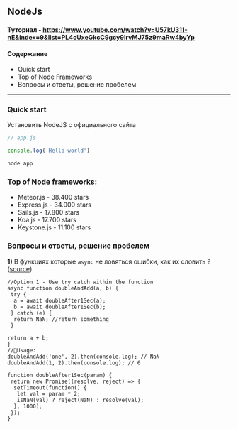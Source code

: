 ## NodeJs
#### Туториал - https://www.youtube.com/watch?v=U57kU311-nE&index=9&list=PL4cUxeGkcC9gcy9lrvMJ75z9maRw4byYp
#### Содержание 

* Quick start
* Top of Node Frameworks 
* Вопросы и ответы, решение пробелем

---

### Quick start
Установить NodeJS с официального сайта
```js 
// app.js

console.log('Hello world')
```
```bash
node app
```

### Top of Node frameworks:
* Meteor.js - 38.400 stars
* Express.js - 34.000 stars
* Sails.js - 17.800 stars
* Koa.js - 17.700 stars
* Keystone.js - 11.100 stars

### Вопросы и ответы, решение пробелем
**1)** В функциях которые `async` не ловяться ошибки, как их словить ? ([source](https://medium.freecodecamp.org/here-are-examples-of-everything-new-in-ecmascript-2016-2017-and-2018-d52fa3b5a70e))
```
//Option 1 - Use try catch within the function
async function doubleAndAdd(a, b) {
 try {
  a = await doubleAfter1Sec(a);
  b = await doubleAfter1Sec(b);
 } catch (e) {
  return NaN; //return something
 }

return a + b;
}
//🚀Usage:
doubleAndAdd('one', 2).then(console.log); // NaN
doubleAndAdd(1, 2).then(console.log); // 6

function doubleAfter1Sec(param) {
 return new Promise((resolve, reject) => {
  setTimeout(function() {
   let val = param * 2;
   isNaN(val) ? reject(NaN) : resolve(val);
  }, 1000);
 });
}
```

